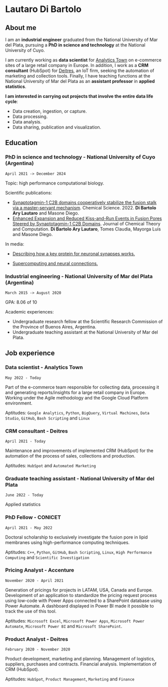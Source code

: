 # Lautaro Di Bartolo

## About me

I am an **industrial engineer** graduated from the National University of Mar del Plata, pursuing a **PhD in science and technology** at the National University of Cuyo.

I am currently working as **data scientist** for [Analytics Town](https://www.analyticstown.com/en/home/) on e-commerce sites of a large retail company in Europe. In addition, I work as a **CRM consultant** (HubSpot) for [Deitres](https://www.deitres.com), an IoT firm, seeking the automation of marketing and collection tools. Finally, I have teaching functions at the National University of Mar del Plata as an **assistant professor** in **applied statistics**.

**I am interested in carrying out projects that involve the entire data life cycle**:
* Data creation, ingestion, or capture.
* Data processing.
* Data analysis.
* Data sharing, publication and visualization.

## Education

### PhD in science and technology - National University of Cuyo (Argentina)
`April 2021 -> December 2024`

Topic: high performance computational biology.

Scientific publications:
* [Synaptotagmin-1 C2B domains cooperatively stabilize the fusion stalk via a master-servant mechanism](https://pubs.rsc.org/en/content/articlehtml/2022/sc/d1sc06711g). Chemical Science. 2022. **Di Bartolo Ary Lautaro** and Masone Diego.
* [Enhanced Expansion and Reduced Kiss-and-Run Events in Fusion Pores Steered by Synaptotagmin-1 C2B Domains](https://pubs.acs.org/doi/abs/10.1021/acs.jctc.2c00424). Journal of Chemical Theory and Computation. **Di Bartolo Ary Lautaro**, Tomes Claudia, Mayorga Luis and Masone Diego.

In media:
* [Describing how a key protein for neuronal synapses works.](https://www.uncuyo.edu.ar/prensa/ciencia-argentina-describen-como-funda-una-proteina-key-para-la-sinapsis-neuronal23)

* [Supercomputing and neural connections.](https://ccad.unc.edu.ar/2022/03/29/serafin-supercomputacion-y-conexiones-neuronales/)

### Industrial engineering - National University of Mar del Plata (Argentina)
`March 2015 -> August 2020` 

GPA: 8.06 of 10

Academic experiences:
* Undergraduate research fellow at the Scientific Research Commission of the Province of Buenos Aires, Argentina.
* Undergraduate teaching assistant at the National University of Mar del Plata.

## Job experience

### Data scientist - Analytics Town
`May 2022 - Today`

Part of the e-commerce team responsible for collecting data, processing it and generating reports/insights for a large retail company in Europe. Working under the Agile methodology and the Google Cloud Platform environment.

Aptitudes: `Google Analytics`, `Python`, `BigQuery`, `Virtual Machines`, `Data Studio`, `GitHub`, `Bash Scripting` and `Linux`

### CRM consultant - Deitres
`April 2021 - Today`

Maintenance and improvements of implemented CRM (HubSpot) for the automation of the process of sales, collections and production.

Aptitudes: `HubSpot` and `Automated Marketing`

### Graduate teaching assistant - National University of Mar del Plata
`June 2022 - Today`

Applied statistics

### PhD Fellow - CONICET
`April 2021 - May 2022`

Doctoral scholarship to exclusively investigate the fusion pore in lipid membranes using high-performance computing techniques.

Aptitudes: `C++`, `Python`, `GitHub`, `Bash Scripting`, `Linux`, `High Performance Computing` and `Scientific Investigation`

### Pricing Analyst - Accenture
`November 2020 - April 2021`

Generation of pricings for projects in LATAM, USA, Canada and Europe. Development of an application to standardize the pricing request process using low-code with Power Apps connected to a SharePoint database using Power Automate. A dashboard displayed in Power BI made it possible to track the use of this tool.

Aptitudes: `Microsoft Excel`, `Microsoft Power Apps`, `Microsoft Power Automate`, `Microsoft Power BI` and `Microsoft SharePoint`.

### Product Analyst - Deitres
`February 2020 - November 2020`

Product development, marketing and planning. Management of logistics, suppliers, purchases and contracts. Financial analysis. Implementation of CRM (HubSpot).

Aptitudes: `HubSpot`, `Product Management`, `Marketing` and `Finance`
